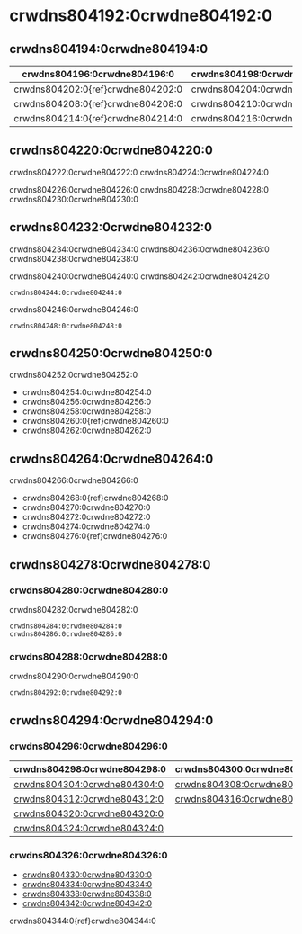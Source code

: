 # crwdns804192:0crwdne804192:0

## crwdns804194:0crwdne804194:0

| crwdns804196:0crwdne804196:0      | crwdns804198:0crwdne804198:0 | crwdns804200:0crwdne804200:0 |
| --------------------------------- | ---------------------------- | ---------------------------- |
| crwdns804202:0{ref}crwdne804202:0 | crwdns804204:0crwdne804204:0 | crwdns804206:0crwdne804206:0 |
| crwdns804208:0{ref}crwdne804208:0 | crwdns804210:0crwdne804210:0 | crwdns804212:0crwdne804212:0 |
| crwdns804214:0{ref}crwdne804214:0 | crwdns804216:0crwdne804216:0 | crwdns804218:0crwdne804218:0 |

## crwdns804220:0crwdne804220:0

crwdns804222:0crwdne804222:0 crwdns804224:0crwdne804224:0

crwdns804226:0crwdne804226:0 crwdns804228:0crwdne804228:0 crwdns804230:0crwdne804230:0

## crwdns804232:0crwdne804232:0

crwdns804234:0crwdne804234:0 crwdns804236:0crwdne804236:0 crwdns804238:0crwdne804238:0

crwdns804240:0crwdne804240:0 crwdns804242:0crwdne804242:0

```
crwdns804244:0crwdne804244:0
```

crwdns804246:0crwdne804246:0

```{note}
crwdns804248:0crwdne804248:0
```

## crwdns804250:0crwdne804250:0

crwdns804252:0crwdne804252:0

- crwdns804254:0crwdne804254:0
- crwdns804256:0crwdne804256:0
- crwdns804258:0crwdne804258:0
- crwdns804260:0{ref}crwdne804260:0
- crwdns804262:0crwdne804262:0

## crwdns804264:0crwdne804264:0

crwdns804266:0crwdne804266:0
- crwdns804268:0{ref}crwdne804268:0
- crwdns804270:0crwdne804270:0
- crwdns804272:0crwdne804272:0
- crwdns804274:0crwdne804274:0
- crwdns804276:0{ref}crwdne804276:0

## crwdns804278:0crwdne804278:0

### crwdns804280:0crwdne804280:0

crwdns804282:0crwdne804282:0

```
crwdns804284:0crwdne804284:0
crwdns804286:0crwdne804286:0
```

### crwdns804288:0crwdne804288:0

crwdns804290:0crwdne804290:0

```
crwdns804292:0crwdne804292:0  
```

## crwdns804294:0crwdne804294:0

### crwdns804296:0crwdne804296:0

| crwdns804298:0crwdne804298:0                                 | crwdns804300:0crwdne804300:0                                 |
| ------------------------------------------------------------ | ------------------------------------------------------------ |
| [crwdns804304:0crwdne804304:0](crwdns804302:0crwdne804302:0) | [crwdns804308:0crwdne804308:0](crwdns804306:0crwdne804306:0) |
| [crwdns804312:0crwdne804312:0](crwdns804310:0crwdne804310:0) | [crwdns804316:0crwdne804316:0](crwdns804314:0crwdne804314:0) |
| [crwdns804320:0crwdne804320:0](crwdns804318:0crwdne804318:0) |                                                              |
| [crwdns804324:0crwdne804324:0](crwdns804322:0crwdne804322:0) |                                                              |

### crwdns804326:0crwdne804326:0

- [crwdns804330:0crwdne804330:0](crwdns804328:0crwdne804328:0)
- [crwdns804334:0crwdne804334:0](crwdns804332:0crwdne804332:0)
- [crwdns804338:0crwdne804338:0](crwdns804336:0crwdne804336:0)
- [crwdns804342:0crwdne804342:0](crwdns804340:0crwdne804340:0)

crwdns804344:0{ref}crwdne804344:0
